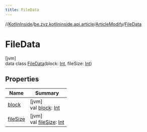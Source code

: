 ```yaml
---
title: FileData
---
```

//[KotlinInside](../../../../index.html)/[be.zvz.kotlininside.api.article](../../index.html)/[ArticleModify](../index.html)/[FileData](index.html)



# FileData



[jvm]\
data class [FileData](index.html)(block: [Int](https://kotlinlang.org/api/latest/jvm/stdlib/kotlin/-int/index.html), fileSize: [Int](https://kotlinlang.org/api/latest/jvm/stdlib/kotlin/-int/index.html))



## Properties


| Name | Summary |
|---|---|
| [block](block.html) | [jvm]<br>val [block](block.html): [Int](https://kotlinlang.org/api/latest/jvm/stdlib/kotlin/-int/index.html) |
| [fileSize](file-size.html) | [jvm]<br>val [fileSize](file-size.html): [Int](https://kotlinlang.org/api/latest/jvm/stdlib/kotlin/-int/index.html) |

